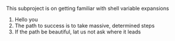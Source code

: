 This subproject is on getting familiar with shell variable expansions
1. Hello you
2. The path to success is to take massive, determined steps
3. If the path be beautiful, lat us not ask where it leads
